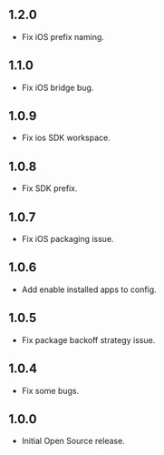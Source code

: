 ## 1.2.0

* Fix iOS prefix naming.

## 1.1.0

* Fix iOS bridge bug.

## 1.0.9

* Fix ios SDK workspace.

## 1.0.8

* Fix SDK prefix.

## 1.0.7

* Fix iOS packaging issue.

## 1.0.6

* Add enable installed apps to config.

## 1.0.5

* Fix package backoff strategy issue.

## 1.0.4

* Fix some bugs.

## 1.0.0

* Initial Open Source release.

